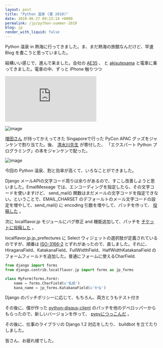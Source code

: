 ```yaml
---
layout: post
title: "Python 温泉 (夏 2010)"
date: 2010-06-27 09:23:14 +0000
permalink: /jp/python-summer-2010
blog: jp
render_with_liquid: false
---
```


Python 温泉 in 熱海に行ってきました。ま、まだ熱海の旅館なんだけど、早速 Blog を書こうと思っていました。

結構いい感じで、進んで来ました。会社の [AE35](http://twitter.com/AE35) 、 と
[akisutesama](http://twitter.com/akisutesama) と電車に乗ってきました。電車の中、ずっと
iPhone 触りつつ

![image](http://desmond.yfrog.com/Himg35/scaled.php?tn=0&server=35&filename=5r8u.jpg&xsize=640&ysize=640)

![image](http://farm2.static.flickr.com/1105/4731986975_91dea2ba68.jpg)

[増田さん](http://twitter.com/whosaysni) が持ってかえってきた Singaporeで行った PyCon APAC
グッズをジャンケンで割り当てた。後、 [清水川先生](http://twitter.com/shimizukawa) が寄付した、
「エクスパート Python プログラミング」の本をジャンケンで配った。

![image](http://farm5.static.flickr.com/4120/4735457768_8ae67e7c39.jpg)

今回の Python 温泉、割と効率が高くて、いろなことができました。

Django メールAPIの文字コード周りは余りがあるので、すこし改善しようと思いました。EmailMessage
では、エンコーディングを指定したら、その文字コードを使いますけど、
send\_mail() 関数はまだメールの文字コードを指定できない。ということで、EMAIL\_CHARSET
のデフォールトのメール文字コードの設定を増やして、send\_mail() に
encoding 引数を増やして、パッチを作って、
[投稿した](http://code.djangoproject.com/ticket/13829) 。

次に localflavor.jp モジュールにバグ修正 and 機能追加して、パッチを
[チケットに投稿した](http://code.djangoproject.com/ticket/13838)
。

localflavor.jp.jp\_prefectures に Select ウィジェットの選択肢が定義されているのですが、順番は
[ISO-3166-2](http://ja.wikipedia.org/wiki/ISO_3166-2:JP)
とずれがあったので、直しました。それに、
HiraganaField、KatakanaField、FullWidthField、HalfWidthKatakanaField
のフォームフィールドを追加した。普通にフォームに使えるCharField.

``` python
from django import forms
from django.contrib.localflavor.jp import forms as jp_forms

class MyForm(forms.Form):
    name = forms.CharField(u'名前')
    kana_name = jp_forms.KatakanaField(u'かな')
```

Django のパッチポリシーに応じて、もちろん、両方とうもテスト付き

その後に、僕が作った
[python-disqus-client](http://bitbucket.org/IanLewis/disqus-python-client)
のパッチを他のデベロッパーからもらったので、新しいバージョンを作って、
[pypyにつっこんだ](http://pypi.python.org/pypi/disqus-api-client/)
。

その後に、仕事のライブラリの Django 1.2 対応をしたり、 buildbot を立てたりしました。

皆さん、お疲れ様でした。
